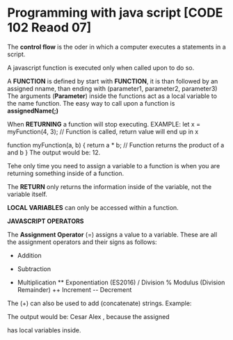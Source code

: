 # Programming with java script [CODE 102 Reaod 07]

The **control flow** is the oder in which a computer executes a statements in a script.

A javascript function is executed only when called upon to do so.

A **FUNCTION** is defined by start with **FUNCTION**, it is than followed by an assigned nname, than ending with (parameter1, parameter2, parameter3)
The arguments (**Parameter**) inside the functions act as a local variable to the name function.
The easy way to call upon a function is **assignedName(;)**

When **RETURNING** a function will stop executing.
EXAMPLE:
let x = myFunction(4, 3);   // Function is called, return value will end up in x

function myFunction(a, b) {
  return a * b;             // Function returns the product of a and b
}
The output would be: 12.

Tehe only time you need to assign a variable to a function is when you are returning something inside of a function.

The **RETURN** only returns the information inside of the variable, not the variable itself.

**LOCAL VARIABLES** can only be accessed within a function.

**JAVASCRIPT OPERATORS**

The **Assignment Operator** (=) assigns a value to a variable.
These are all the assignment operators and their signs as follows:

+ Addition

- Subtraction

* Multiplication
** Exponentiation (ES2016)
/ Division
% Modulus (Division Remainder)
++ Increment
-- Decrement

The (+) can also be used to add (concatenate) strings.
Example:
<p id="demo"></p>

<script>
let text1 = "Cesar";
let text2 = "Alex";
let text3 = text1 + " " + text2;
document.getElementById("demo").innerHTML = text3;
</script>

The output would be: Cesar Alex , because the assigned <P Id> has local variables inside.

